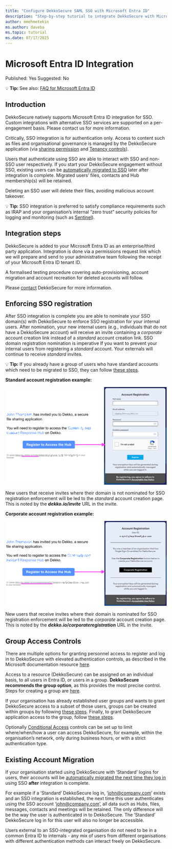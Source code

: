 ```yaml
---
title: "Configure DekkoSecure SAML SSO with Microsoft Entra ID"
description: "Step-by-step tutorial to integrate DekkoSecure with Microsoft Entra ID using SAML-based single sign-on."
author: mmehmetekin
ms.author: daveba
ms.topic: tutorial
ms.date: 07/17/2025
---
```


# Microsoft Entra ID Integration

Published: Yes
Suggested: No


💡 **Tip:** See also: [FAQ for Microsoft Entra ID](https://help.dekkosecure.com/onboarding/neLDFwWz7SpDeVu65uBTbc/faq-for-ssoazure-ad/wcS7SYb411QFDkoSpz6ma7)


## Introduction

DekkoSecure natively supports Microsoft Entra ID integration for SSO. Custom integrations with alternative SSO services are supported on a per-engagement basis. Please contact us for more information.

Critically, SSO integration is for authentication only. Access to content such as files and organisational governance is managed by the DekkoSecure application (via [sharing permission](https://help.dekkosecure.com/collaboration-requests-and-signing/2MPjiL8hQXtHCrCbLcZigq) and [Tenancy controls](https://help.dekkosecure.com/organisation-management/rbXt8jt5HAgHbNz8FYp1a9/tenancy-and-hub-roles/vdAyeUtuTXABuKcBB9P5kB)).

Users that authenticate using SSO are able to interact with SSO and non-SSO user respectively. If you start your DekkoSecure engagement without SSO, existing users can be [automatically migrated to SSO](https://help.dekkosecure.com/managing-your-account/jPq7opALsSsYrzVN8Uz3oS/migrate-your-account-to-single-sign-on/dkiSAZ9E71cANmrNCh1mBz) later after integration is complete. Migrated users’ files, contacts and Hub membership(s) will be retained.

Deleting an SSO user will delete their files, avoiding malicious account takeover.

💡 **Tip:** SSO integration is preferred to satisfy compliance requirements such as IRAP and your organisation’s internal “zero trust” security policies for logging and monitoring (such as [Sentinel](https://help.dekkosecure.com/organisation-management/rbXt8jt5HAgHbNz8FYp1a9/microsoft-sentinel-integration/wAdtY9fCGRRWeLDnAX8Kbw)).


## Integration steps

DekkoSecure is added to your Microsoft Entra ID as an enterprise/third party application. Integration is done via a permissions request link which we will prepare and send to your administrative team following the receipt of your Microsoft Entra ID tenant ID.

A formalised testing procedure covering auto-provisioning, account migration and account recreation for deleted accounts will follow.

Please [contact](https://www.dekkosecure.com/contact-us) DekkoSecure for more information.

## Enforcing SSO registration

After SSO integration is complete you are able to nominate your SSO domain(s) with DekkoSecure to enforce SSO registration for your internal users. After nomination, your new internal users (e.g., individuals that do not have a DekkoSecure account) will receive an invite containing a *corporate* account creation link instead of a *standard* account creation link. SSO domain registration nomination is imperative If you want to prevent your internal users from registering a *standard* account. Your externals will continue to receive *standard* invites.

💡 **Tip:** If you already have a group of users who have standard accounts which need to be migrated to SSO, they can follow [these steps](https://help.dekkosecure.com/managing-your-account/jPq7opALsSsYrzVN8Uz3oS/migrate-your-account-to-single-sign-on/dkiSAZ9E71cANmrNCh1mBz).


**Standard account registration example:**

![Standard registration page](media/standard-registration.png)

New users that receive invites where their domain is not nominated for SSO registration enforcement will be led to the *standard* account creation page. This is noted by the ***dekko.io/invite*** URL in the invite.

**Corporate account registration example:**

![Corporate registration page](media/corporate-registration.png)

New users that receive invites where their domain is nominated for SSO registration enforcement will be led to the *corporate* account creation page. This is noted by the ***dekko.io/corporateregistration*** URL in the invite.

## Group Access Controls

There are multiple options for granting personnel access to register and log in to DekkoSecure with elevated authentication controls, as described in the Microsoft documentation resource [here](https://docs.microsoft.com/azure/active-directory/fundamentals/active-directory-manage-groups).

Access to a resource (DekkoSecure) can be assigned on an individual basis, to all users in Entra ID, or users in a group. **DekkoSecure recommends the group option**, as this provides the most precise control. Steps for creating a group are [here](https://docs.microsoft.com/azure/active-directory/fundamentals/active-directory-groups-create-azure-portal).

If your organisation has already established user groups and wants to grant DekkoSecure access to a subset of those users, groups can be created within groups by following [these steps](https://docs.microsoft.com/azure/active-directory/fundamentals/active-directory-groups-membership-azure-portal). Finally, to grant DekkoSecure application access to the group, follow [these steps](https://docs.microsoft.com/azure/active-directory/users-groups-roles/groups-saasapps).

Optionally [Conditional Access](https://docs.microsoft.com/azure/active-directory/conditional-access/overview) controls can be set up to limit where/when/how a user can access DekkoSecure, for example, within the organisation’s network, only during business hours, or with a strict authentication type.

## Existing **Account Migration**

If your organisation started using DekkoSecure with ‘Standard’ logins for users, their accounts will be [automatically migrated the next time they log in](https://help.dekkosecure.com/managing-your-account/jPq7opALsSsYrzVN8Uz3oS/migrate-your-account-to-single-sign-on/dkiSAZ9E71cANmrNCh1mBz) using SSO **after** integration is complete.

For example if a ‘Standard’ DekkoSecure log in, ‘[john@company.com](mailto:john@company.com)’ exists and an SSO integration is established, the next time this user authenticates using the SSO account ‘[john@company.com](mailto:john@company.com)’, all data such as Hubs, files, messages, contacts and meetings will be retained. The only difference will be the way the user is authenticated in to DekkoSecure. The ‘Standard’ DekkoSecure log in for this user will also no longer be accessible.

Users external to an SSO-integrated organisation do not need to be in a common Entra ID to internals - any mix of users from different organisations with different authentication methods can interact freely on DekkoSecure.
